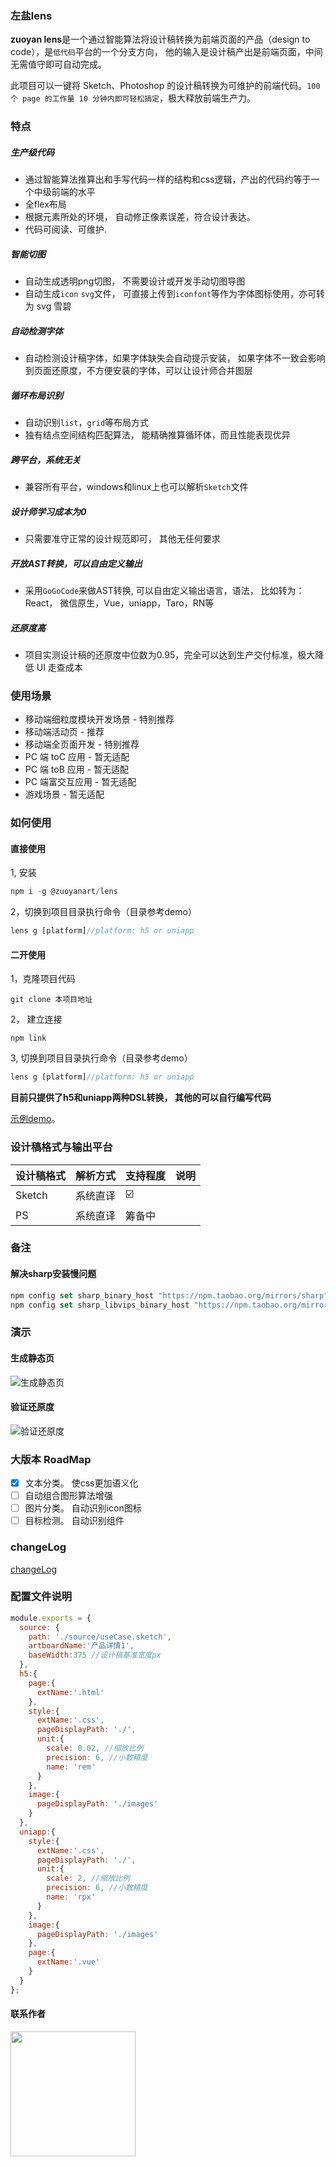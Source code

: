 
### 左盐lens
**zuoyan lens**是一个通过智能算法将设计稿转换为前端页面的产品（design to code），是`低代码`平台的一个分支方向， 他的输入是设计稿产出是前端页面，中间无需值守即可自动完成。

此项目可以一键将 Sketch、Photoshop 的设计稿转换为可维护的前端代码。`100 个 page 的工作量 10 分钟内即可轻松搞定`，极大释放前端生产力。


### 特点
##### 生产级代码
  * 通过智能算法推算出和手写代码一样的结构和css逻辑，产出的代码约等于一个中级前端的水平
  * 全flex布局
  * 根据元素所处的环境， 自动修正像素误差，符合设计表达。
  * 代码可阅读、可维护.

##### 智能切图
  * 自动生成透明png切图， 不需要设计或开发手动切图导图
  * 自动生成`icon` `svg`文件， 可直接上传到`iconfont`等作为字体图标使用，亦可转为 svg 雪碧
##### 自动检测字体
  * 自动检测设计稿字体，如果字体缺失会自动提示安装， 如果字体不一致会影响到页面还原度，不方便安装的字体，可以让设计师合并图层
##### 循环布局识别
 * 自动识别`list`，`grid`等布局方式
  * 独有结点空间结构匹配算法， 能精确推算循环体，而且性能表现优异
##### 跨平台，系统无关
  * 兼容所有平台，windows和linux上也可以解析`Sketch`文件
  
##### 设计师学习成本为0
  *  只需要准守正常的设计规范即可， 其他无任何要求
##### 开放AST转换，可以自由定义输出
* 采用`GoGoCode`来做AST转换, 可以自由定义输出语言，语法， 比如转为：React， 微信原生，Vue，uniapp，Taro，RN等

##### 还原度高
 * 项目实测设计稿的还原度中位数为0.95，完全可以达到生产交付标准，极大降低 UI 走查成本

### 使用场景
* 移动端细粒度模块开发场景 - 特别推荐
* 移动端活动页 - 推荐
* 移动端全页面开发 - 特别推荐
* PC 端 toC 应用 - 暂无适配
* PC 端 toB 应用 - 暂无适配
* PC 端富交互应用 - 暂无适配
* 游戏场景 - 暂无适配
  
### 如何使用
#### 直接使用
1, 安装
```js
npm i -g @zuoyanart/lens
```
2，切换到项目目录执行命令（目录参考demo）
```js
lens g [platform]//platform: h5 or uniapp
````

#### 二开使用
1，克隆项目代码
```
git clone 本项目地址
```
2， 建立连接
```
npm link
```
3, 切换到项目目录执行命令（目录参考demo）
```js
lens g [platform]//platform: h5 or uniapp
````

**目前只提供了h5和uniapp两种DSL转换， 其他的可以自行编写代码**



[示例demo](./demo)。

### 设计稿格式与输出平台
| 设计稿格式 | 解析方式 | 支持程度                | 说明 |
| ---------- | -------- | ----------------------- | ---- |
| Sketch     | 系统直译 | :ballot_box_with_check: |      |
| PS         | 系统直译 | 筹备中                  |      |

### 备注
#### 解决sharp安装慢问题
```js
npm config set sharp_binary_host "https://npm.taobao.org/mirrors/sharp"
npm config set sharp_libvips_binary_host "https://npm.taobao.org/mirrors/sharp-libvips"
```

### 演示
#### 生成静态页
![生成静态页](./doc/demo/h5.gif)

#### 验证还原度
![验证还原度](./doc/demo/check.gif)

### 大版本 RoadMap

- [x] 文本分类。 使css更加语义化
- [ ] 自动组合图形算法增强
- [ ] 图片分类。 自动识别icon图标
- [ ] 目标检测。 自动识别组件
### changeLog
[changeLog](./changeLog.md)


### 配置文件说明
```js
module.exports = {
  source: {
    path: './source/useCase.sketch',
    artboardName:'产品详情1',
    baseWidth:375 //设计稿基准宽度px
  },
  h5:{
    page:{
      extName:'.html'
    },
    style:{
      extName:'.css',
      pageDisplayPath: './',
      unit:{
        scale: 0.02, //缩放比例
        precision: 6, //小数精度
        name: 'rem'
      }
    },
    image:{
      pageDisplayPath: './images'
    }
  },
  uniapp:{
    style:{
      extName:'.css',
      pageDisplayPath: './',
      unit:{
        scale: 2, //缩放比例
        precision: 6, //小数精度
        name: 'rpx'
      }
    },
    image:{
      pageDisplayPath: './images'
    },
    page:{
      extName:'.vue'
    }
  }
};

```

#### 联系作者
<img src="https://images.gitee.com/uploads/images/2022/0521/194211_51931ed8_693746.jpeg" style="width:200px;"/>
